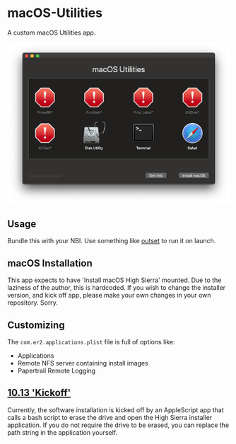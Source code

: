 # macOS-Utilities
A custom macOS Utilities app.

![](https://github.com/128keaton/macOS-Utilities/blob/disk-manager/Screenshots/macOSUtillities-10.png?raw=true)

## Usage
Bundle this with your NBI. Use something like [outset](https://github.com/chilcote/outset) to run it on launch.

## macOS Installation
This app expects to have 'Install macOS High Sierra' mounted. Due to the laziness of the author, this is hardcoded.
If you wish to change the installer version, and kick off app, please make your own changes in your own repository. Sorry.

## Customizing
The `com.er2.applications.plist` file is full of options like:
* Applications
* Remote NFS server containing install images
* Papertrail Remote Logging

## [10.13 'Kickoff'](https://github.com/128keaton/macOS-Installer-Kickoff)

Currently, the software installation is kicked off by an AppleScript app that calls a bash script to erase the drive and open the High Sierra installer application. If you do not require the drive to be erased, you can replace the path string in the application yourself. 

